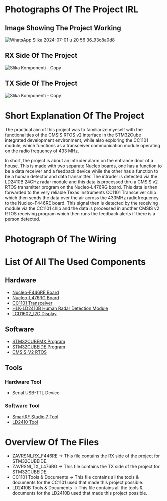 # Photographs Of The Project IRL
## Image Showing The Project Working
![WhatsApp Slika 2024-07-01 u 20 56 36_93c8a0d8](https://github.com/user-attachments/assets/9b79b3a8-5e72-4399-9378-4bbb81049f3a)

## RX Side Of The Project
![Slika Komponenti - Copy](https://github.com/user-attachments/assets/eceefe91-18c2-4593-a17d-893e1687222a)

## TX Side Of The Project
![Slika Komponenti - Copy](https://github.com/user-attachments/assets/ffc01259-6000-4b1a-8c93-7a0d3917437c)

# Short Explanation Of The Project
The practical aim of this project was to familiarize myeself with the functionalities of the CMSIS 
RTOS v2 interface in the STM32Cube integrated development environment, while also 
exploring the CC1101 module, which functions as a transceiver communication module 
operating on the radio frequency of 433 MHz.

In short, the project is about an intruder alarm on the entrance door of a house. This is made with two separate Nucleo boards, one has a function to be a data receiver and a feedback device while the other has a function to be a human detector and data transmitter. The intruder is detected via the LD2410B 24GHz radar module and this data is processed thru a CMSIS v2 RTOS transmitter program on the Nucleo-L476RG board. This data is then forwarded to the very reliable Texas Instruments CC1101 Transceiver chip which then sends the data over the air across the 433MHz radiofrequency to the Nucleo-F446RE board. This signal then is detected by the receiving module via the CC1101 chip and the data is processed in another CMSIS v2 RTOS receiving program which then runs the feedback alerts if there is a person detected.

# Photograph Of The Wiring

# List Of All The Used Components
## Hardware
* [Nucleo-F446RE Board](https://www.st.com/en/evaluation-tools/nucleo-f446re.html)
* [Nucleo-L476RG Board](https://www.st.com/en/evaluation-tools/nucleo-l476rg.html)
* [CC1101 Transceiver](https://www.ti.com/product/CC1101?keyMatch=CC1101&tisearch=search-everything&usecase=GPN-ALT&bm-verify=AAQAAAAJ_____z_JZDjlRNkQf0g6q4npV2w8d8BiAECWO0JyIodHEgjOSV90qO7CPvih_sx8H5Xi7qSPs5BnjfTnKsCtXrI39b1obV-YYNCvUpR60A3YU1Yl4pQ8UvShZvoKL4jhoeFrQk7rgdsREO0qrzl8Fe5DqJcSGsh7O2QwkmafS3I9XvAcWQd9CyHZGWXDCJKs2MP-WMQ-SZeythrjvuBssvxYVhK__0zWtyyEB1ciQMf_a6LIg4pkYjajAUe9OR4L97nmWlnJaoo3KZzPaKhF4B4r-Wr8M2xAyWBQLZbB0HhP5mJxTRvv94HIRAcm9BDbk6Hh72nBrMtj9yrJbg2JKAGnDND_oCma78IIX10uXuirOZ_6ytI)
* [HLK-LD2410B Human Radar Detection Module](https://www.hlktech.net/index.php?id=1094)
* [LCD1602_I2C Display](https://sparkfun.com/datasheets/LCD/HD44780.pdf)
## Software
* [STM32CUBEMX Program](https://www.st.com/en/development-tools/stm32cubemx.html)
* [STM32CUBEIDE Program](https://www.st.com/en/development-tools/stm32cubeide.html)
* [CMSIS-V2 RTOS](https://arm-software.github.io/CMSIS_5/develop/RTOS2/html/index.html)
## Tools
### Hardware Tool
* Serial USB-TTL Device
### Software Tool
* [SmartRF Studio 7 Tool](https://www.ti.com/tool/download/SMARTRF-STUDIO-7/2.31.0)
* [LD2410 Tool](https://github.com/Emil-J/wireless_human_detection/tree/main/LD2410B%20Tools%20%26%20Documents/LD2410%20Tool)
# Overview Of The Files
* ZAVRSNI_RX_F446RE -> This file contains the RX side of the project for STM32CUBEIDE.
* ZAVRSNI_TX_L476RG -> This file contains the TX side of the project for STM32CUBEIDE.
* CC1101 Tools & Documents -> This file contains all the tools & documents for the CC1101 used that made this project possible.
* LD2410B Tools & Documents -> This file contains all the tools & documents for the LD2410B used that made this project possible.
